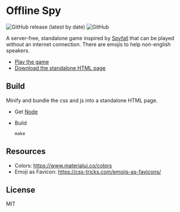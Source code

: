 # Offline Spy

![GitHub release (latest by date)](https://img.shields.io/github/v/release/VeryBadFrags/offline-spy)
![GitHub](https://img.shields.io/badge/license-MIT-green)

A server-free, standalone game inspired by [Spyfall](https://hwint.ru/portfolio-item/spyfall/) that can be played without an internet connection.
There are emojis to help non-english speakers.

* [Play the game](https://spy.verybadfrags.com)
* [Download the standalone HTML page](https://github.com/VeryBadFrags/offline-spy/releases)

## Build

Minify and bundle the css and js into a standalone HTML page.

* Get [Node](https://nodejs.org/)

* Build
    ```shell
    make
    ```

## Resources

* Colors: https://www.materialui.co/colors
* Emoji as Favicon: https://css-tricks.com/emojis-as-favicons/

## License

MIT
